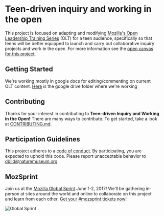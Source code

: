 # Teen-driven inquiry and working in the open

This project is focused on adapting and modifying [Mozilla's Open Leadership Training Series](https://mozilla.github.io/open-leadership-training-series/) (OLT) for a teen audience, specifically so that teens will be better equipped to launch and carry out collaborative inquiry projects and work in the open. For more information see the [open canvas for this project](https://docs.google.com/presentation/d/1WOT9X4JIWRVvhesGsMLRdRCA1VVRkAnsTs1XvCM07sU/edit?usp=sharing). 

## Getting Started

We're working mostly in google docs for editing/commenting on current OLT content. [Here](https://drive.google.com/open?id=0B4_58xQkngljYnhfOUZ2dUludUk) is the google drive folder where we're working

## Contributing

Thanks for your interest in contributing to **Teen-driven Inquiry and Working in the Open!** There are many ways to contribute. To get started, take a look at [CONTRIBUTING.md](CONTRIBUTING.md).

## Participation Guidelines

This project adheres to a [code of conduct](CODE_OF_CONDUCT.md). By participating, you are expected to uphold this code. Please report unacceptable behavior to dbild@naturemuseum.org 

## MozSprint

Join us at the [Mozilla Global Sprint](http://mozilla.github.io/global-sprint/) June 1-2, 2017! We'll be gathering in-person at sites around the world and online to collaborate on this project and learn from each other. [Get your #mozsprint tickets now](http://mozilla.github.io/global-sprint/)!

![Global Sprint](https://cloud.githubusercontent.com/assets/617994/24632585/b2b07dcc-1892-11e7-91cf-f9e473187cf7.png)
